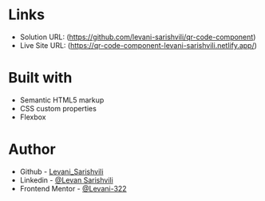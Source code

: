 # Links

- Solution URL: (https://github.com/levani-sarishvili/qr-code-component)
- Live Site URL: (https://qr-code-component-levani-sarishvili.netlify.app/)

# Built with

- Semantic HTML5 markup
- CSS custom properties
- Flexbox

# Author

- Github - [Levani_Sarishvili](https://github.com/levani-sarishvili)
- Linkedin - [@Levan Sarishvili](https://www.linkedin.com/in/levan-sarishvili-b87245b1/)
- Frontend Mentor - [@Levani-322](https://www.frontendmentor.io/profile/Levani-322)

